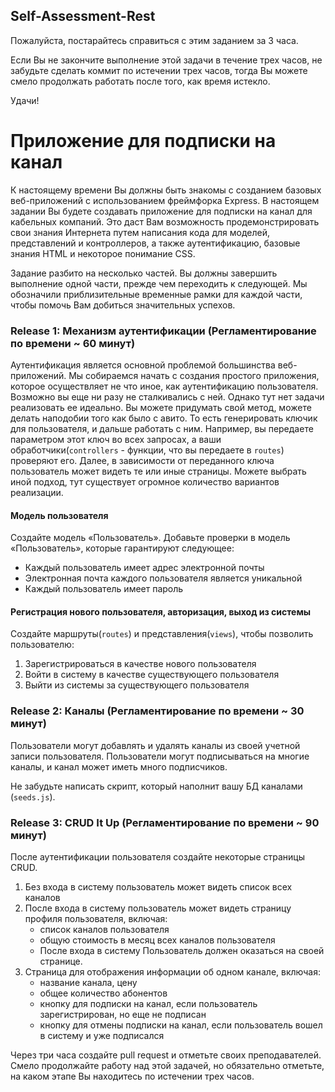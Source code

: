 ## Self-Assessment-Rest

Пожалуйста, постарайтесь справиться с этим заданием за 3 часа. 

Если Вы не закончите выполнение этой задачи в течение трех часов, не забудьте сделать коммит по истечении трех часов, тогда Вы можете смело продолжать работать после того, как время истекло.

Удачи!

# Приложение для подписки на канал

К настоящему времени Вы должны быть знакомы с созданием базовых веб-приложений с использованием фреймфорка Express. В настоящем задании Вы будете создавать приложение для подписки на канал для кабельных компаний. Это даст Вам возможность продемонстрировать свои знания Интернета путем написания кода для моделей, представлений и контроллеров, а также аутентификацию, базовые знания HTML и некоторое понимание CSS.

Задание разбито на несколько частей. Вы должны завершить выполнение одной части, прежде чем переходить к следующей. Мы обозначили приблизительные временные рамки для каждой части, чтобы помочь Вам добиться значительных успехов.

### Release 1: Механизм аутентификации (Регламентирование по времени ~ 60 минут)

Аутентификация является основной проблемой большинства веб-приложений. Мы собираемся начать с создания простого приложения, которое осуществляет не что иное, как аутентификацию пользователя. Возможно вы еще ни разу не сталкивались с ней. Однако тут нет задачи реализовать ее идеально. Вы можете придумать свой метод, можете делать наподобии того как было с авито. То есть генерировать ключик для пользователя, и дальше работать с ним. Например, вы передаете параметром этот ключ во всех запросах, а ваши обработчики(`controllers` - функции, что вы передаете в `routes`) проверяют его. Далее, в зависимости от переданного ключа пользователь может видеть те или иные страницы. Можете выбрать иной подход, тут существует огромное количество вариантов реализации.

#### Модель пользователя

Создайте модель «Пользователь». Добавьте проверки в модель «Пользователь», которые гарантируют следующее:

- Каждый пользователь имеет адрес электронной почты
- Электронная почта каждого пользователя является уникальной
- Каждый пользователь имеет пароль 


#### Регистрация нового пользователя, авторизация, выход из системы

Создайте маршруты(`routes`) и представления(`views`), чтобы позволить пользователю:

1. Зарегистрироваться в качестве нового пользователя
2. Войти в систему в качестве существующего пользователя
3. Выйти из системы за существующего пользователя

### Release 2: Каналы (Регламентирование по времени ~ 30 минут)

Пользователи могут добавлять и удалять каналы из своей учетной записи пользователя. Пользователи могут подписываться на многие каналы, и канал может иметь много подписчиков. 

Не забудьте написать скрипт, который наполнит вашу БД каналами (`seeds.js`).


### Release 3: CRUD It Up (Регламентирование по времени ~ 90 минут)

После аутентификации пользователя создайте некоторые страницы CRUD.

1. Без входа в систему пользователь может видеть список всех каналов
2. После входа в систему пользователь может видеть страницу профиля пользователя, включая:
   * список каналов пользователя
   * общую стоимость в месяц всех каналов пользователя
   * После входа в систему Пользователь должен оказаться на своей странице.
3. Страница для отображения информации об одном канале, включая:
   * название канала, цену
   * общее количество абонентов
   * кнопку для подписки на канал, если пользователь зарегистрирован, но еще не подписан
   * кнопку для отмены подписки на канал, если пользователь вошел в систему и уже подписался

Через три часа создайте pull request и отметьте своих преподавателей. Смело продолжайте работу над этой задачей, но обязательно отметьте, на каком этапе Вы находитесь по истечении трех часов.



